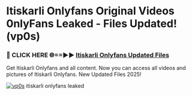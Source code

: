 # Itiskarli Onlyfans Original Videos 0nlyFans Leaked - Files Updated! (vp0s)

<h3>🔴 CLICK HERE 🌐==►► <a href="https://tinyurl.com/ms9xzufz" rel="nofollow">Itiskarli Onlyfans Updated Files</a></h3>

Get Itiskarli Onlyfans and all content. Now you can access all videos and pictures of Itiskarli Onlyfans. New Updated Files 2025!

[![vp0s](https://i.imgur.com/NaUBvic.gif)](https://tinyurl.com/ms9xzufz)
itiskarli onlyfans leaked